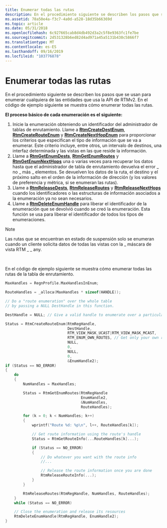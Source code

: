 ```yaml
---
title: Enumerar todas las rutas
description: En el procedimiento siguiente se describen los pasos que se usan para enumerar cualquiera de las entidades que usa la API de RTMv2. En el código de ejemplo siguiente se muestra cómo enumerar todas las rutas.
ms.assetid: 78a50e4a-f3c7-4a0d-a528-18d35b66369d
ms.topic: article
ms.date: 05/31/2018
ms.openlocfilehash: 6c927665cab8d4db492d3a2c5f8e9363fc1fe7be
ms.sourcegitcommit: 2d531328b6ed82d4ad971a45a5131b430c5866f7
ms.translationtype: MT
ms.contentlocale: es-ES
ms.lasthandoff: 09/16/2019
ms.locfileid: "103776878"
---
```

# <a name="enumerate-all-routes"></a>Enumerar todas las rutas

En el procedimiento siguiente se describen los pasos que se usan para enumerar cualquiera de las entidades que usa la API de RTMv2. En el código de ejemplo siguiente se muestra cómo enumerar todas las rutas.

**El proceso básico de cada enumeración es el siguiente:**

1.  Inicie la enumeración obteniendo un identificador del administrador de tablas de enrutamiento. Llame a [**RtmCreateDestEnum**](/windows/desktop/api/Rtmv2/nf-rtmv2-rtmcreatedestenum), [**RtmCreateRouteEnum**](/windows/desktop/api/Rtmv2/nf-rtmv2-rtmcreaterouteenum) y [**RtmCreateNextHopEnum**](/windows/desktop/api/Rtmv2/nf-rtmv2-rtmcreatenexthopenum) para proporcionar los criterios que especifican el tipo de información que se va a enumerar. Este criterio incluye, entre otros, un intervalo de destinos, una interfaz determinada y las vistas en las que reside la información.
2.  Llame a [**RtmGetEnumDests**](/windows/desktop/api/Rtmv2/nf-rtmv2-rtmgetenumdests), [**RtmGetEnumRoutes**](/windows/desktop/api/Rtmv2/nf-rtmv2-rtmgetenumroutes) y [**RtmGetEnumNextHops**](/windows/desktop/api/Rtmv2/nf-rtmv2-rtmgetenumnexthops) una o varias veces para recuperar los datos hasta que el administrador de tabla de enrutamiento devuelva el error \_ no \_ más \_ elementos. Se devuelven los datos de la ruta, el destino y el próximo salto en el orden de la información de dirección (y los valores de preferencia y métrica, si se enumeran las rutas).
3.  Llame a [**RtmReleaseDests**](/windows/desktop/api/Rtmv2/nf-rtmv2-rtmreleasedests), [**RtmReleaseRoutes**](/windows/desktop/api/Rtmv2/nf-rtmv2-rtmreleaseroutes) y [**RtmReleaseNextHops**](/windows/desktop/api/Rtmv2/nf-rtmv2-rtmreleasenexthops) cuando los identificadores o las estructuras de información asociados a la enumeración ya no sean necesarios.
4.  Llame a [**RtmDeleteEnumHandle**](/windows/desktop/api/Rtmv2/nf-rtmv2-rtmdeleteenumhandle) para liberar el identificador de la enumeración que se devolvió cuando se creó la enumeración. Esta función se usa para liberar el identificador de todos los tipos de enumeraciones.

> [!Note]  
> Las rutas que se encuentran en estado de suspensión solo se enumeran cuando un cliente solicita datos de todas las vistas con la \_ máscara de vista RTM \_ \_ any.

 

En el código de ejemplo siguiente se muestra cómo enumerar todas las rutas de la tabla de enrutamiento.


```C++
MaxHandles = RegnProfile.MaxHandlesInEnum;

RouteHandles = _alloca(MaxHandles * sizeof(HANDLE));

// Do a "route enumeration" over the whole table
// by passing a NULL DestHandle in this function.

DestHandle = NULL; // Give a valid handle to enumerate over a particular destination

Status = RtmCreateRouteEnum(RtmRegHandle,
                            DestHandle,
                            RTM_VIEW_MASK_UCAST|RTM_VIEW_MASK_MCAST,
                            RTM_ENUM_OWN_ROUTES, // Get only your own routes
                            NULL,
                            0,
                            NULL,
                            0,
                            &EnumHandle2);
if (Status == NO_ERROR)
{
    do
    {
        NumHandles = MaxHandles;

        Status = RtmGetEnumRoutes(RtmRegHandle
                                  EnumHandle2,
                                  &NumHandles,
                                  RouteHandles);

        for (k = 0; k < NumHandles; k++)
        {
            wprintf("Route %d: %p\n", l++, RouteHandles[k]);

            // Get route information using the route's handle
            Status = RtmGetRouteInfo(...RouteHandles[k]...);

            if (Status == NO_ERROR)
            {
                // Do whatever you want with the route info
                //...

                // Release the route information once you are done
                RtmReleaseRouteInfo(...);
            }
        }

        RtmReleaseRoutes(RtmRegHandle, NumHandles, RouteHandles);
    }
    while (Status == NO_ERROR)

    // Close the enumeration and release its resources
    RtmDeleteEnumHandle(RtmRegHandle, EnumHandle2);
}
```



 

 




